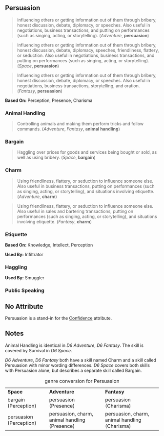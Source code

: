 Persuasion
----------

> Influencing others or getting information out of them through bribery, honest discussion, debate, diplomacy, or speeches. Also useful in negotiations, business transactions, and putting on performances (such as singing, acting, or storytelling). (_Adventure_, __persuasion__)

> Influencing others or getting information out of them through bribery, honest discussion, debate, diplomacy, speeches, friendliness, flattery, or seduction. Also useful in negotiations, business transactions, and putting on performances (such as singing, acting, or storytelling). (_Space_, __persuasion__)

> Influencing others or getting information out of them through bribery, honest discussion, debate, diplomacy, or speeches. Also useful in negotiations, business transactions, storytelling, and oration. (_Fantasy_, __persuasion__)

__Based On:__ <span title='Space'>Perception</span>, <span title='Adventure'>Presence</span>, <span title='Fantasy'>Charisma</span>

### Animal Handling

> Controlling animals and making them perform tricks and follow commands. (_Adventure_, _Fantasy_, __animal handling__)

### Bargain

> Haggling over prices for goods and services being bought or sold, as well as using bribery. (_Space_, __bargain__)

### Charm

> Using friendliness, flattery, or seduction to influence someone else. Also useful in business transactions, putting on performances (such as singing, acting, or storytelling), and situations involving etiquette. (_Adventure_, __charm__)

> Using friendliness, flattery, or seduction to influence someone else. Also useful in sales and bartering transactions, putting on performances (such as singing, acting, or storytelling), and situations involving etiquette. (_Fantasy_, __charm__)

### Etiquette

__Based On:__ Knowledge, Intellect, Perception

__Used By:__ Infiltrator

### Haggling

__Used By:__ Smuggler

### Public Speaking

No Attribute
------------

Persuasion is a stand-in for the [Confidence](Confidence.md) attribute.

Notes
-----

Animal Handling is identical in <cite>D6 Adventure</cite>,
<cite>D6 Fantasy</cite>. The skill is covered by Survival in
<cite>D6 Space</cite>.

_D6 Adventure_, _D6 Fantasy_ both have a skill named Charm and a skill called
Persuasion with minor wording differences. _D6 Space_ covers both skills with
Persuasion alone, but describes a separate skill called Bargain.

<table>
<caption>genre conversion for Persuasion</caption>
<tr><td><strong>Space</strong></td><td><strong>Adventure</strong></td><td><strong>Fantasy</strong></td></tr>
<tr><td>bargain (Perception)</td><td>persuasion (Presence)</td><td>persuasion (Charisma)</td></tr>
<tr>
<td>persuasion (Perception)</td><td>persuasion, charm, animal handling (Presence)</td><td>persuasion, charm, animal handling (Charisma)</td>
</tr>
</table>
